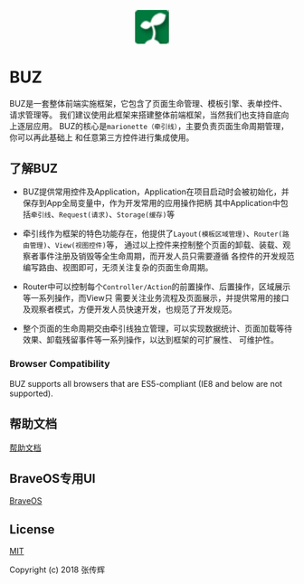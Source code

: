 <p align="center"><img width="60" src="docs/images/logo.png" alt="Vue logo" /></p>

# BUZ

BUZ是一套整体前端实施框架，它包含了页面生命管理、模板引擎、表单控件、请求管理等。
我们建议使用此框架来搭建整体前端框架，当然我们也支持自底向上逐层应用。
BUZ的核心是`marionette（牵引线）`，主要负责页面生命周期管理，你可以再此基础上
和任意第三方控件进行集成使用。

## 了解BUZ
* BUZ提供常用控件及Application，Application在项目启动时会被初始化，并保存到App全局变量中，作为开发常用的应用操作把柄 其中Application中包括`牵引线`、`Request(请求)`、`Storage(缓存)`等

* 牵引线作为框架的特色功能存在，他提供了`Layout(模板区域管理)`、`Router(路由管理)`、`View(视图控件)`等， 通过以上控件来控制整个页面的卸载、装载、观察者事件注册及销毁等全生命周期，而开发人员只需要遵循 各控件的开发规范编写路由、视图即可，无须关注复杂的页面生命周期。

* Router中可以控制每个`Controller/Action`的前置操作、后置操作，区域展示等一系列操作，而View只 需要关注业务流程及页面展示，并提供常用的接口及观察者模式，方便开发人员快速开发，也规范了开发规范。

* 整个页面的生命周期交由牵引线独立管理，可以实现数据统计、页面加载等待效果、卸载残留事件等一系列操作，以达到框架的可扩展性、 可维护性。

### Browser Compatibility

BUZ supports all browsers that are ES5-compliant (IE8 and below are not supported).

## 帮助文档

[帮助文档](https://zhangchuanhui.github.io/BUZ/docs/index.html)

## BraveOS专用UI

[BraveOS](https://github.com/ZhangChuanHui/BraveOS)

## License

[MIT](http://opensource.org/licenses/MIT)

Copyright (c) 2018 张传辉